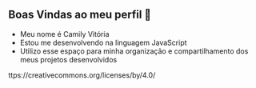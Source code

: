 ## Boas Vindas ao meu perfil 💙

- Meu nome é Camily Vitória
- Estou me desenvolvendo na linguagem JavaScript
- Utilizo esse espaço para minha organização e compartilhamento dos meus projetos desenvolvidos 

ttps://creativecommons.org/licenses/by/4.0/
